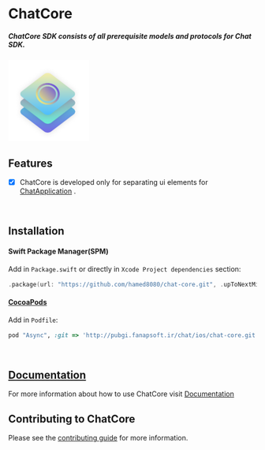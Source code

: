 # ChatCore

<h5>ChatCore SDK consists of all prerequisite models and protocols for Chat SDK.</h5>

<img src="https://github.com/hamed8080/chat-core/raw/main/images/icon.png"  width="164" height="164">

## Features

- [x] ChatCore is developed only for separating ui elements for [ChatApplication](https://github.com/hamed8080/chat-application) .
<br/>

## Installation

#### Swift Package Manager(SPM) 

Add in `Package.swift` or directly in `Xcode Project dependencies` section:

```swift
.package(url: "https://github.com/hamed8080/chat-core.git", .upToNextMinor(from: "1.0.0")),
```

#### [CocoaPods](https://cocoapods.org) 

Add in `Podfile`:

```ruby
pod "Async", :git => 'http://pubgi.fanapsoft.ir/chat/ios/chat-core.git', :tag => '1.0.0'
```
<br/>

## [Documentation](https://hamed8080.gitlab.io/chat-core/documentation/chatcore/)
For more information about how to use ChatCore visit [Documentation](https://hamed8080.gitlab.io/chat-core/documentation/chatcore/) 
<br/>

## Contributing to ChatCore
Please see the [contributing guide](/CONTRIBUTING.md) for more information.

<!-- Copyright (c) 2021-2022 Apple Inc and the Swift Project authors. All Rights Reserved. -->
